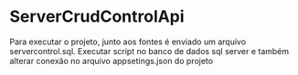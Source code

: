 # ServerCrudControlApi

Para executar o projeto, junto aos fontes é enviado um arquivo servercontrol.sql.
Executar script no banco de dados sql server e também alterar conexão no arquivo appsetings.json do projeto 
